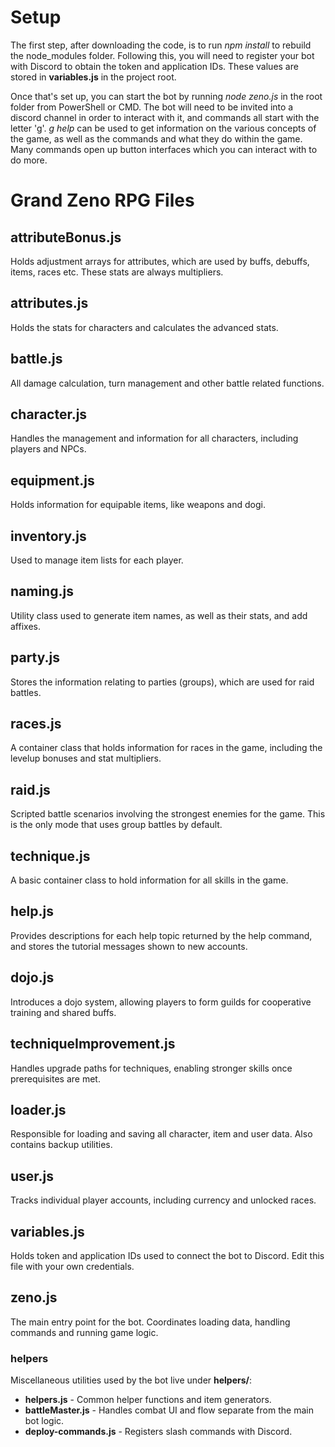 # Setup
The first step, after downloading the code, is to run *npm install* to rebuild the node_modules folder. Following this, you will need to register your bot with Discord to obtain the token and application IDs. These values are stored in **variables.js** in the project root.

Once that's set up, you can start the bot by running *node zeno.js* in the root folder from PowerShell or CMD. The bot will need to be invited into a discord channel in order to interact with it, and commands all start with the letter 'g'. *g help* can be used to get information on the various concepts of the game, as well as the commands and what they do within the game. Many commands open up button interfaces which you can interact with to do more.

# Grand Zeno RPG Files

## attributeBonus.js
Holds adjustment arrays for attributes, which are used by buffs, debuffs, items, races etc. These stats are always multipliers.

## attributes.js
Holds the stats for characters and calculates the advanced stats.

## battle.js
All damage calculation, turn management and other battle related functions.

## character.js
Handles the management and information for all characters, including players and NPCs.

## equipment.js
Holds information for equipable items, like weapons and dogi.

## inventory.js
Used to manage item lists for each player.

## naming.js
Utility class used to generate item names, as well as their stats, and add affixes. 

## party.js
Stores the information relating to parties (groups), which are used for raid battles.

## races.js
A container class that holds information for races in the game, including the levelup bonuses and stat multipliers.

## raid.js
Scripted battle scenarios involving the strongest enemies for the game. This is the only mode that uses group battles by default.

## technique.js
A basic container class to hold information for all skills in the game. 

## help.js
Provides descriptions for each help topic returned by the help command, and stores the tutorial messages shown to new accounts.

## dojo.js
Introduces a dojo system, allowing players to form guilds for cooperative training and shared buffs.

## techniqueImprovement.js
Handles upgrade paths for techniques, enabling stronger skills once prerequisites are met.

## loader.js
Responsible for loading and saving all character, item and user data. Also contains backup utilities.

## user.js
Tracks individual player accounts, including currency and unlocked races.

## variables.js
Holds token and application IDs used to connect the bot to Discord. Edit this file with your own credentials.

## zeno.js
The main entry point for the bot. Coordinates loading data, handling commands and running game logic.

### helpers
Miscellaneous utilities used by the bot live under **helpers/**:
* **helpers.js** - Common helper functions and item generators.
* **battleMaster.js** - Handles combat UI and flow separate from the main bot logic.
* **deploy-commands.js** - Registers slash commands with Discord.
